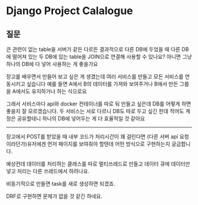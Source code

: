 # Django Project Calalogue

## 질문

큰 관련이 없는 table을 서버가 같든 다르든 결과적으로 다른 DB에 두었을 때 다른 DB에 떨어져 있는 두 DB에 있는 table을 JOIN으로 연결해 사용할 수 있나요? 아니면 그냥 하나의 DB에 다 넣어 사용하는 게 좋을가요 

장고를 배우면서 만들어 보고 싶은 게 생겼는데 여러 서비스를 만들고 모든 서비스를 연동시키고 싶습니다 예를 들면 A에서 B의 데이터를 가져와 보여주거나 B에서 만든 그룹을 A에서도 유지하거나 하는 식으로요

그래서 서비스마다 api와 docker 컨테이너를 따로 둬 만들고 싶은데 DB를 어떻게 하면 좋을지 잘 모르겠습니다. 두 서비스는 서로 다르니 DB도 따로 두고 싶긴 한데 적어도 계정은 공유할테니 하나의 DB에 넣어두는 게 더 효율적일 것 같아요

---

장고에서 POST를 받았을 때 내부 코드가 처리시간이 꽤 걸린다면 (다른 서버 api 요청 이라던가)유저에겐 먼저 페이지를 보여줘야 할텐데 어떤 방식으로 구현하는지 궁금합니다.

예상컨데 데이터를 처리하는 클래스를 따로 멀티쓰레드로 만들고 데이터 큐에 데이터만 넣고 처리는 다른 쓰레드에서 하려나요.

비동기적으로 만들면 task를 새로 생성하면 되겠죠.

DRF로 구현하면 문제가 없을 것 같긴 하네요.
